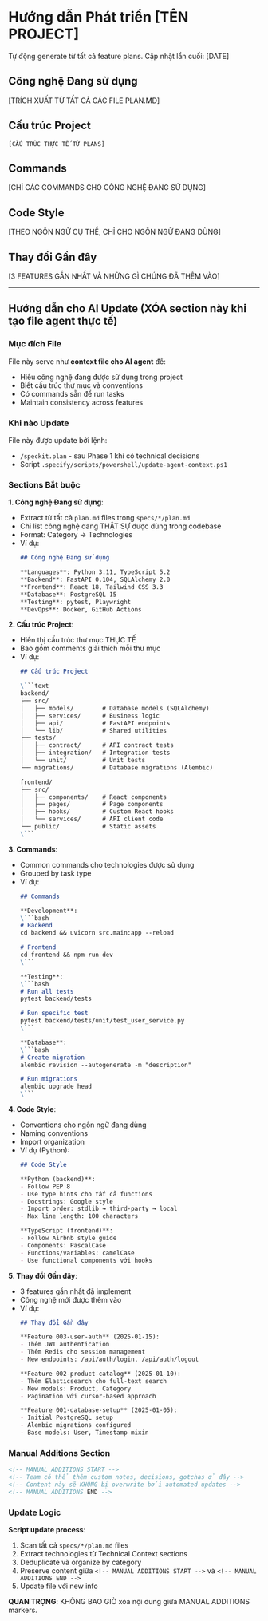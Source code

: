 # Hướng dẫn Phát triển [TÊN PROJECT]

Tự động generate từ tất cả feature plans. Cập nhật lần cuối: [DATE]

## Công nghệ Đang sử dụng

[TRÍCH XUẤT TỪ TẤT CẢ CÁC FILE PLAN.MD]

## Cấu trúc Project

```text
[CẤU TRÚC THỰC TẾ TỪ PLANS]
```

## Commands

[CHỈ CÁC COMMANDS CHO CÔNG NGHỆ ĐANG SỬ DỤNG]

## Code Style

[THEO NGÔN NGỮ CỤ THỂ, CHỈ CHO NGÔN NGỮ ĐANG DÙNG]

## Thay đổi Gần đây

[3 FEATURES GẦN NHẤT VÀ NHỮNG GÌ CHÚNG ĐÃ THÊM VÀO]

<!-- MANUAL ADDITIONS START -->
<!-- MANUAL ADDITIONS END -->

---

## Hướng dẫn cho AI Update (XÓA section này khi tạo file agent thực tế)

### Mục đích File

File này serve như **context file cho AI agent** để:
- Hiểu công nghệ đang được sử dụng trong project
- Biết cấu trúc thư mục và conventions
- Có commands sẵn để run tasks
- Maintain consistency across features

### Khi nào Update

File này được update bởi lệnh:
- `/speckit.plan` - sau Phase 1 khi có technical decisions
- Script `.specify/scripts/powershell/update-agent-context.ps1`

### Sections Bắt buộc

**1. Công nghệ Đang sử dụng**:
- Extract từ tất cả `plan.md` files trong `specs/*/plan.md`
- Chỉ list công nghệ đang THẬT SỰ được dùng trong codebase
- Format: Category → Technologies
- Ví dụ:
  ```markdown
  ## Công nghệ Đang sử dụng

  **Languages**: Python 3.11, TypeScript 5.2
  **Backend**: FastAPI 0.104, SQLAlchemy 2.0
  **Frontend**: React 18, Tailwind CSS 3.3
  **Database**: PostgreSQL 15
  **Testing**: pytest, Playwright
  **DevOps**: Docker, GitHub Actions
  ```

**2. Cấu trúc Project**:
- Hiển thị cấu trúc thư mục THỰC TẾ
- Bao gồm comments giải thích mỗi thư mục
- Ví dụ:
  ```markdown
  ## Cấu trúc Project

  \```text
  backend/
  ├── src/
  │   ├── models/        # Database models (SQLAlchemy)
  │   ├── services/      # Business logic
  │   ├── api/           # FastAPI endpoints
  │   └── lib/           # Shared utilities
  ├── tests/
  │   ├── contract/      # API contract tests
  │   ├── integration/   # Integration tests
  │   └── unit/          # Unit tests
  └── migrations/        # Database migrations (Alembic)

  frontend/
  ├── src/
  │   ├── components/    # React components
  │   ├── pages/         # Page components
  │   ├── hooks/         # Custom React hooks
  │   └── services/      # API client code
  └── public/            # Static assets
  \```
  ```

**3. Commands**:
- Common commands cho technologies được sử dụng
- Grouped by task type
- Ví dụ:
  ```markdown
  ## Commands

  **Development**:
  \```bash
  # Backend
  cd backend && uvicorn src.main:app --reload

  # Frontend
  cd frontend && npm run dev
  \```

  **Testing**:
  \```bash
  # Run all tests
  pytest backend/tests

  # Run specific test
  pytest backend/tests/unit/test_user_service.py
  \```

  **Database**:
  \```bash
  # Create migration
  alembic revision --autogenerate -m "description"

  # Run migrations
  alembic upgrade head
  \```
  ```

**4. Code Style**:
- Conventions cho ngôn ngữ đang dùng
- Naming conventions
- Import organization
- Ví dụ (Python):
  ```markdown
  ## Code Style

  **Python (backend)**:
  - Follow PEP 8
  - Use type hints cho tất cả functions
  - Docstrings: Google style
  - Import order: stdlib → third-party → local
  - Max line length: 100 characters

  **TypeScript (frontend)**:
  - Follow Airbnb style guide
  - Components: PascalCase
  - Functions/variables: camelCase
  - Use functional components với hooks
  ```

**5. Thay đổi Gần đây**:
- 3 features gần nhất đã implement
- Công nghệ mới được thêm vào
- Ví dụ:
  ```markdown
  ## Thay đổi Gần đây

  **Feature 003-user-auth** (2025-01-15):
  - Thêm JWT authentication
  - Thêm Redis cho session management
  - New endpoints: /api/auth/login, /api/auth/logout

  **Feature 002-product-catalog** (2025-01-10):
  - Thêm Elasticsearch cho full-text search
  - New models: Product, Category
  - Pagination với cursor-based approach

  **Feature 001-database-setup** (2025-01-05):
  - Initial PostgreSQL setup
  - Alembic migrations configured
  - Base models: User, Timestamp mixin
  ```

### Manual Additions Section

```markdown
<!-- MANUAL ADDITIONS START -->
<!-- Team có thể thêm custom notes, decisions, gotchas ở đây -->
<!-- Content này sẽ KHÔNG bị overwrite bởi automated updates -->
<!-- MANUAL ADDITIONS END -->
```

### Update Logic

**Script update process**:
1. Scan tất cả `specs/*/plan.md` files
2. Extract technologies từ Technical Context sections
3. Deduplicate và organize by category
4. Preserve content giữa `<!-- MANUAL ADDITIONS START -->` và `<!-- MANUAL ADDITIONS END -->`
5. Update file với new info

**QUAN TRỌNG**: KHÔNG BAO GIỜ xóa nội dung giữa MANUAL ADDITIONS markers.
